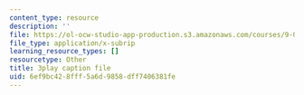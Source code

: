 ```yaml
---
content_type: resource
description: ''
file: https://ol-ocw-studio-app-production.s3.amazonaws.com/courses/9-00sc-introduction-to-psychology-fall-2011/6ef9bc428fff5a6d9858dff7406381fe_lBU64nfe8nM.vtt
file_type: application/x-subrip
learning_resource_types: []
resourcetype: Other
title: 3play caption file
uid: 6ef9bc42-8fff-5a6d-9858-dff7406381fe
---
```

